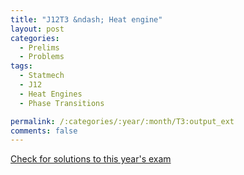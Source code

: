 ```yaml
---
title: "J12T3 &ndash; Heat engine"
layout: post
categories:
  - Prelims
  - Problems
tags:
  - Statmech
  - J12
  - Heat Engines
  - Phase Transitions

permalink: /:categories/:year/:month/T3:output_ext
comments: false
---
```

<object data="2012J3T.pdf" type="application/pdf" width="100%" height="500"></object>
<div class="message"><a href='https://princetonprelim.com/prelim/27/'>Check for solutions to this year's exam</a></div>